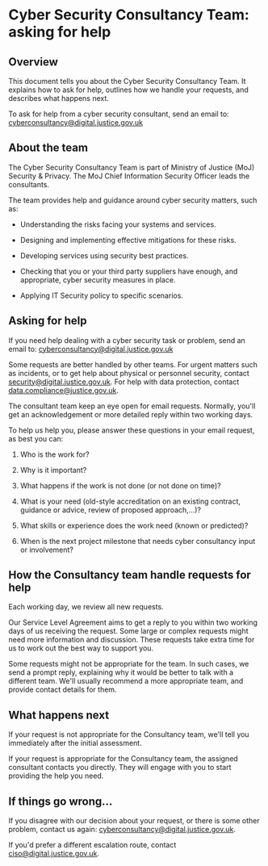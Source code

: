 # Cyber Security Consultancy Team: asking for help

## Overview

This document tells you about the Cyber Security Consultancy Team. It explains how to ask for help, outlines how we handle your requests, and describes what happens next.

To ask for help from a cyber security consultant, send an email to: [cyberconsultancy@digital.justice.gov.uk](mailto:cyberconsultancy@digital.justice.gov.uk)

## About the team

The Cyber Security Consultancy Team is part of Ministry of Justice \(MoJ\) Security & Privacy. The MoJ Chief Information Security Officer leads the consultants.

The team provides help and guidance around cyber security matters, such as:

-   Understanding the risks facing your systems and services.

-   Designing and implementing effective mitigations for these risks.

-   Developing services using security best practices.

-   Checking that you or your third party suppliers have enough, and appropriate, cyber security measures in place.

-   Applying IT Security policy to specific scenarios.


## Asking for help

If you need help dealing with a cyber security task or problem, send an email to: [cyberconsultancy@digital.justice.gov.uk](mailto:cyberconsultancy@digital.justice.gov.uk)

Some requests are better handled by other teams. For urgent matters such as incidents, or to get help about physical or personnel security, contact [security@digital.justice.gov.uk](mailto:security@digital.justice.gov.uk). For help with data protection, contact [data.compliance@justice.gov.uk](mailto:data.compliance@justice.gov.uk).

The consultant team keep an eye open for email requests. Normally, you'll get an acknowledgement or more detailed reply within two working days.

To help us help you, please answer these questions in your email request, as best you can:

1.  Who is the work for?

2.  Why is it important?

3.  What happens if the work is not done \(or not done on time\)?

4.  What is your need \(old-style accreditation on an existing contract, guidance or advice, review of proposed approach,...\)?

5.  What skills or experience does the work need \(known or predicted\)?

6.  When is the next project milestone that needs cyber consultancy input or involvement?


## How the Consultancy team handle requests for help

Each working day, we review all new requests.

Our Service Level Agreement aims to get a reply to you within two working days of us receiving the request. Some large or complex requests might need more information and discussion. These requests take extra time for us to work out the best way to support you.

Some requests might not be appropriate for the team. In such cases, we send a prompt reply, explaining why it would be better to talk with a different team. We'll usually recommend a more appropriate team, and provide contact details for them.

## What happens next

If your request is not appropriate for the Consultancy team, we'll tell you immediately after the initial assessment.

If your request is appropriate for the Consultancy team, the assigned consultant contacts you directly. They will engage with you to start providing the help you need.

## If things go wrong...

If you disagree with our decision about your request, or there is some other problem, contact us again: [cyberconsultancy@digital.justice.gov.uk](mailto:cyberconsultancy@digital.justice.gov.uk).

If you'd prefer a different escalation route, contact [ciso@digital.justice.gov.uk](mailto:ciso@digital.justice.gov.uk).

